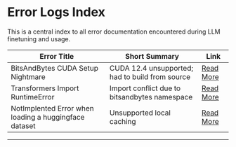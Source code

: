 # Error Logs Index

This is a central index to all error documentation encountered during LLM finetuning and usage.

| Error Title                             | Short Summary                                | Link                             |
|---------------------------------------|----------------------------------------------|---------------------------------|
| BitsAndBytes CUDA Setup Nightmare      | CUDA 12.4 unsupported; had to build from source | [Read More](./bitsandbytes-cuda-setup.md) |
| Transformers Import RuntimeError       | Import conflict due to bitsandbytes namespace | [Read More](./huggingface-transformers-import-error.md) |
| NotImplented Error when loading a huggingface dataset | Unsupported local caching | [Read More](./error_notimplementederror_localfilesystem_datasets.md)|
---
